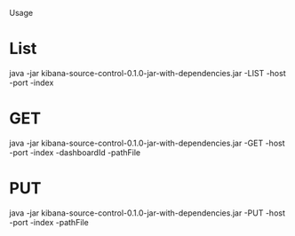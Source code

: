 Usage

# List

java -jar kibana-source-control-0.1.0-jar-with-dependencies.jar -LIST -host <host> -port <port> -index <index>

# GET

java -jar kibana-source-control-0.1.0-jar-with-dependencies.jar -GET   -host <host> -port <port> -index <index> -dashboardId <dashboardId> -pathFile <pathFile>

# PUT

java -jar kibana-source-control-0.1.0-jar-with-dependencies.jar -PUT   -host <host> -port <port> -index <index> -pathFile <pathFile>